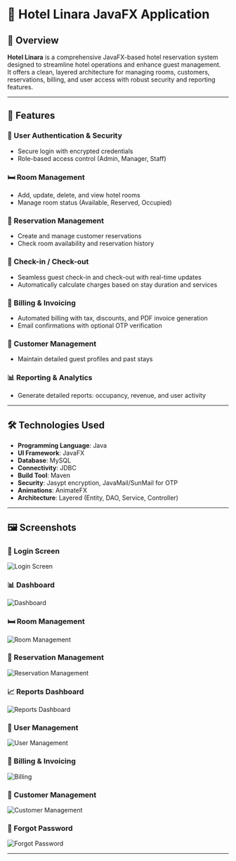 # 🏨 Hotel Linara JavaFX Application

## 📌 Overview
**Hotel Linara** is a comprehensive JavaFX-based hotel reservation system designed to streamline hotel operations and enhance guest management.  
It offers a clean, layered architecture for managing rooms, customers, reservations, billing, and user access with robust security and reporting features.

---

## 🚀 Features

### 🔐 User Authentication & Security
- Secure login with encrypted credentials
- Role-based access control (Admin, Manager, Staff)

### 🛏️ Room Management
- Add, update, delete, and view hotel rooms
- Manage room status (Available, Reserved, Occupied)

### 📅 Reservation Management
- Create and manage customer reservations
- Check room availability and reservation history

### 🧳 Check-in / Check-out
- Seamless guest check-in and check-out with real-time updates
- Automatically calculate charges based on stay duration and services

### 🧾 Billing & Invoicing
- Automated billing with tax, discounts, and PDF invoice generation
- Email confirmations with optional OTP verification

### 👤 Customer Management
- Maintain detailed guest profiles and past stays

### 📊 Reporting & Analytics
- Generate detailed reports: occupancy, revenue, and user activity


---

## 🛠️ Technologies Used

- **Programming Language**: Java  
- **UI Framework**: JavaFX  
- **Database**: MySQL  
- **Connectivity**: JDBC 
- **Build Tool**: Maven  
- **Security**: Jasypt encryption, JavaMail/SunMail for OTP  
- **Animations**: AnimateFX  
- **Architecture**: Layered (Entity, DAO, Service, Controller)

---

## 🖼️ Screenshots

### 🔐 Login Screen
![Login Screen](screenshots/login.png)

### 📊 Dashboard
![Dashboard](screenshots/DashBoard.png)

### 🛏️ Room Management
![Room Management](screenshots/rooms.png)

### 📅 Reservation Management
![Reservation Management](screenshots/reservation.png)

### 📈 Reports Dashboard
![Reports Dashboard](screenshots/reports.png)

### 👥 User Management
![User Management](screenshots/users.png)

### 🧾 Billing & Invoicing
![Billing](screenshots/billing.png)

### 👤 Customer Management
![Customer Management](screenshots/customers.png)

### 🔑 Forgot Password
![Forgot Password](screenshots/forget-password.png)

---

